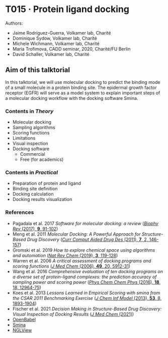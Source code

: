 # T015 · Protein ligand docking

Authors:

- Jaime Rodríguez-Guerra, Volkamer lab, Charité
- Dominique Sydow, Volkamer lab, Charité
- Michele Wichmann, Volkamer lab, Charité
- Maria Trofimova, CADD seminar, 2020, Charité/FU Berlin
- David Schaller, Volkamer lab, Charité

## Aim of this talktorial

In this talktorial, we will use molecular docking to predict the binding mode of a small molecule in a protein binding site. The epidermal growth factor receptor (EGFR) will serve as a model system to explain important steps of a molecular docking workflow with the docking software Smina.

### Contents in *Theory*

- Molecular docking
- Sampling algorithms
- Scoring functions
- Limitations
- Visual inspection
- Docking software
  - Commercial
  - Free (for academics)

### Contents in *Practical*

- Preparation of protein and ligand
- Binding site definition
- Docking calculation
- Docking results visualization

### References
- Pagadala et al. 2017 _Software for molecular docking: a review_ ([_Biophy Rev_ (2017), __9__, 91-102](https://doi.org/10.1007/s12551-016-0247-1))
- Meng et al. 2011 _Molecular Docking: A Powerful Approach for Structure-Based Drug Discovery_ ([_Curr Comput Aided Drug Des_ (2011), __7__, 2, 146-157](https://doi.org/10.2174/157340911795677602))
- Gromski et al. 2019 _How to explore chemical space using algorithms and automation_ ([_Nat Rev Chem_ (2019), __3__, 119-128](https://doi.org/10.1038/s41570-018-0066-y))
- Warren et al. 2006 _A critical assessment of docking programs and scoring functions_ ([_J Med Chem_ (2006), __49__, 20, 5912-31](https://doi.org/10.1021/jm050362n))
- Wang et al. 2016 _Comprehensive evaluation of ten docking programs on a diverse set of protein-ligand complexes: the prediction accuracy of sampling power and scoring power_ ([_Phys Chem Chem Phys_ (2016), __18__, 18, 12964-75](https://doi.org/10.1039/c6cp01555g))
- Koes et al. 2013 _Lessons Learned in Empirical Scoring with smina from the CSAR 2011 Benchmarking Exercise_ ([_J Chem Inf Model_ (2013), __53__, 8, 1893-1904](https://doi.org/10.1021/ci300604z))
- Fischer et al. 2021 _Decision Making in Structure-Based Drug Discovery: Visual Inspection of Docking Results_ ([_J Med Chem_ (2021)](https://doi.org/10.1021/acs.jmedchem.0c02227))
- [OpenBabel](http://openbabel.org/wiki/Main_Page)
- [Smina](https://sourceforge.net/projects/smina/)
- [NGLView](http://nglviewer.org/nglview/latest/)
